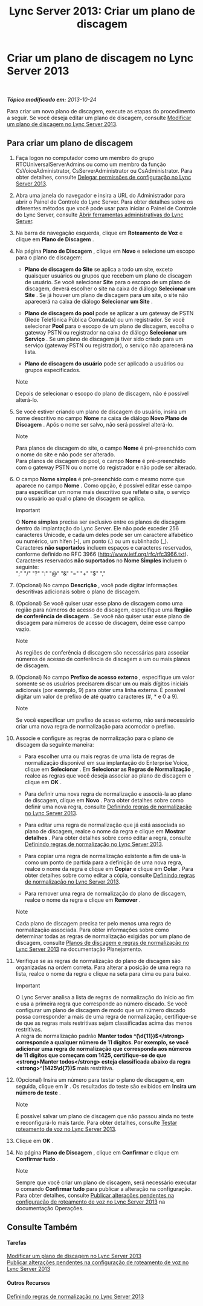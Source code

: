 ﻿---
title: 'Lync Server 2013: Criar um plano de discagem'
TOCTitle: Criar um plano de discagem
ms:assetid: d2fef3d0-7e78-4591-b712-d62ac71d71a5
ms:mtpsurl: https://technet.microsoft.com/pt-br/library/Gg398909(v=OCS.15)
ms:contentKeyID: 49308213
ms.date: 05/19/2016
mtps_version: v=OCS.15
ms.translationtype: HT
---

# Criar um plano de discagem no Lync Server 2013

 

_**Tópico modificado em:** 2013-10-24_

Para criar um novo plano de discagem, execute as etapas do procedimento a seguir. Se você deseja editar um plano de discagem, consulte [Modificar um plano de discagem no Lync Server 2013](lync-server-2013-modify-a-dial-plan.md).

## Para criar um plano de discagem

1.  Faça logon no computador como um membro do grupo RTCUniversalServerAdmins ou como um membro da função CsVoiceAdministrator, CsServerAdministrator ou CsAdministrator. Para obter detalhes, consulte [Delegar permissões de configuração no Lync Server 2013](lync-server-2013-delegate-setup-permissions.md).

2.  Abra uma janela do navegador e insira a URL do Administrador para abrir o Painel de Controle do Lync Server. Para obter detalhes sobre os diferentes métodos que você pode usar para iniciar o Painel de Controle do Lync Server, consulte [Abrir ferramentas administrativas do Lync Server](lync-server-2013-open-lync-server-administrative-tools.md).

3.  Na barra de navegação esquerda, clique em **Roteamento de Voz** e clique em **Plano de Discagem** .

4.  Na página **Plano de Discagem** , clique em **Novo** e selecione um escopo para o plano de discagem:
    
      - **Plano de discagem do Site** se aplica a todo um site, exceto quaisquer usuários ou grupos que recebem um plano de discagem de usuário. Se você selecionar **Site** para o escopo de um plano de discagem, deverá escolher o site na caixa de diálogo **Selecionar um Site** . Se já houver um plano de discagem para um site, o site não aparecerá na caixa de diálogo **Selecionar um Site** .
    
      - **Plano de discagem do pool** pode se aplicar a um gateway de PSTN (Rede Telefônica Pública Comutada) ou um registrador. Se você selecionar **Pool** para o escopo de um plano de discagem, escolha o gateway PSTN ou registrador na caixa de diálogo **Selecionar um Serviço** . Se um plano de discagem já tiver sido criado para um serviço (gateway PSTN ou registrador), o serviço não aparecerá na lista.
    
      - **Plano de discagem do usuário** pode ser aplicado a usuários ou grupos especificados.
    
    > [!note]  
    > Depois de selecionar o escopo do plano de discagem, não é possível alterá-lo.

5.  Se você estiver criando um plano de discagem do usuário, insira um nome descritivo no campo **Nome** na caixa de diálogo **Novo Plano de Discagem** . Após o nome ser salvo, não será possível alterá-lo.
    
    > [!note]  
    > Para planos de discagem do site, o campo <strong>Nome</strong> é pré-preenchido com o nome do site e não pode ser alterado.<br />    Para planos de discagem do pool, o campo <strong>Nome</strong> é pré-preenchido com o gateway PSTN ou o nome do registrador e não pode ser alterado.

6.  O campo **Nome simples** é pré-preenchido com o mesmo nome que aparece no campo **Nome** . Como opção, é possível editar esse campo para especificar um nome mais descritivo que reflete o site, o serviço ou o usuário ao qual o plano de discagem se aplica.
    
    > [!important]  
    > O <strong>Nome simples</strong> precisa ser exclusivo entre os planos de discagem dentro da implantação do Lync Server. Ele não pode exceder 256 caracteres Unicode, e cada um deles pode ser um caractere alfabético ou numérico, um hífen (-), um ponto (.) ou um sublinhado (_).<br />    Caracteres <strong>não suportados</strong> incluem espaços e caracteres reservados, conforme definido no RFC 3966 (http://www.ietf.org/rfc/rfc3966.txt). Caracteres reservados <strong>não suportados</strong> no <strong>Nome Simples</strong> incluem o seguinte:<br />    &quot;;&quot; &quot;/&quot; &quot;?&quot; &quot;:&quot; &quot;@&quot; &quot;&amp;&quot; &quot;=&quot; &quot;+&quot; &quot;$&quot; &quot;,&quot;

7.  (Opcional) No campo **Descrição** , você pode digitar informações descritivas adicionais sobre o plano de discagem.

8.  (Opcional) Se você quiser usar esse plano de discagem como uma região para números de acesso de discagem, especifique uma **Região de conferência de discagem** . Se você não quiser usar esse plano de discagem para números de acesso de discagem, deixe esse campo vazio.
    
    > [!note]  
    > As regiões de conferência d discagem são necessárias para associar números de acesso de conferência de discagem a um ou mais planos de discagem.

9.  (Opcional) No campo **Prefixo de acesso externo** , especifique um valor somente se os usuários precisarem discar um ou mais dígitos iniciais adicionais (por exemplo, 9) para obter uma linha externa. É possível digitar um valor de prefixo de até quatro caracteres (\#, \* e 0 a 9).
    
    > [!note]  
    > Se você especificar um prefixo de acesso externo, não será necessário criar uma nova regra de normalização para acomodar o prefixo.

10. Associe e configure as regras de normalização para o plano de discagem da seguinte maneira:
    
      - Para escolher uma ou mais regras de uma lista de regras de normalização disponível em sua implantação do Enterprise Voice, clique em **Selecionar** . Em **Selecionar as Regras de Normalização** , realce as regras que você deseja associar ao plano de discagem e clique em **OK** .
    
      - Para definir uma nova regra de normalização e associá-la ao plano de discagem, clique em **Novo** . Para obter detalhes sobre como definir uma nova regra, consulte [Definindo regras de normalização no Lync Server 2013](lync-server-2013-defining-normalization-rules.md).
    
      - Para editar uma regra de normalização que já está associada ao plano de discagem, realce o nome da regra e clique em **Mostrar detalhes** . Para obter detalhes sobre como editar a regra, consulte [Definindo regras de normalização no Lync Server 2013](lync-server-2013-defining-normalization-rules.md).
    
      - Para copiar uma regra de normalização existente a fim de usá-la como um ponto de partida para a definição de uma nova regra, realce o nome da regra e clique em **Copiar** e clique em **Colar** . Para obter detalhes sobre como editar a cópia, consulte [Definindo regras de normalização no Lync Server 2013](lync-server-2013-defining-normalization-rules.md).
    
      - Para remover uma regra de normalização do plano de discagem, realce o nome da regra e clique em **Remover** .
    
    > [!note]  
    > Cada plano de discagem precisa ter pelo menos uma regra de normalização associada. Para obter informações sobre como determinar todas as regras de normalização exigidas por um plano de discagem, consulte <a href="lync-server-2013-dial-plans-and-normalization-rules.md">Planos de discagem e regras de normalização no Lync Server 2013</a> na documentação Planejamento.

11. Verifique se as regras de normalização do plano de discagem são organizadas na ordem correta. Para alterar a posição de uma regra na lista, realce o nome da regra e clique na seta para cima ou para baixo.
    
    > [!important]  
    > O Lync Server analisa a lista de regras de normalização do início ao fim e usa a primeira regra que corresponde ao número discado. Se você configurar um plano de discagem de modo que um número discado possa corresponder a mais de uma regra de normalização, certifique-se de que as regras mais restritivas sejam classificadas acima das menos restritivas.<br />    A regra de normalização padrão <strong>Manter todos</strong> <strong>^(\d{11})$</strong> corresponde a qualquer número de 11 dígitos. Por exemplo, se você adicionar uma regra de normalização que corresponda aos números de 11 dígitos que começam com 1425, certifique-se de que <strong>Manter todos</strong> esteja classificada abaixo da regra <strong>^(1425\d{7})$</strong> mais restritiva.

12. (Opcional) Insira um número para testar o plano de discagem e, em seguida, clique em **Ir** . Os resultados do teste são exibidos em **Insira um número de teste** .
    
    > [!note]  
    > É possível salvar um plano de discagem que não passou ainda no teste e reconfigurá-lo mais tarde. Para obter detalhes, consulte <a href="lync-server-2013-test-voice-routing.md">Testar roteamento de voz no Lync Server 2013</a>.

13. Clique em **OK** .

14. Na página **Plano de Discagem** , clique em **Confirmar** e clique em **Confirmar tudo** .
    
    > [!note]  
    > Sempre que você criar um plano de discagem, será necessário executar o comando <strong>Confirmar tudo</strong> para publicar a alteração na configuração. Para obter detalhes, consulte <a href="lync-server-2013-publish-pending-changes-to-the-voice-routing-configuration.md">Publicar alterações pendentes na configuração de roteamento de voz no Lync Server 2013</a> na documentação Operações.

## Consulte Também

#### Tarefas

[Modificar um plano de discagem no Lync Server 2013](lync-server-2013-modify-a-dial-plan.md)  
[Publicar alterações pendentes na configuração de roteamento de voz no Lync Server 2013](lync-server-2013-publish-pending-changes-to-the-voice-routing-configuration.md)  

#### Outros Recursos

[Definindo regras de normalização no Lync Server 2013](lync-server-2013-defining-normalization-rules.md)

